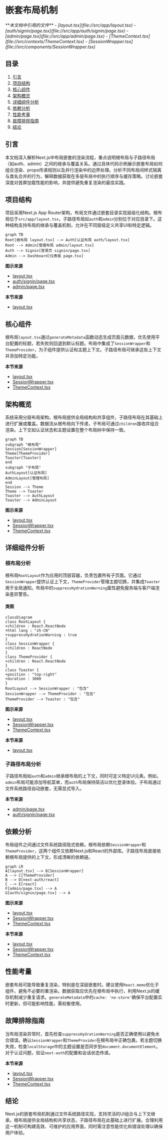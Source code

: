 # 嵌套布局机制

<cite>
**本文档中引用的文件**  
- [layout.tsx](file://src/app/layout.tsx)
- [auth/signin/page.tsx](file://src/app/auth/signin/page.tsx)
- [admin/page.tsx](file://src/app/admin/page.tsx)
- [ThemeContext.tsx](file://src/contexts/ThemeContext.tsx)
- [SessionWrapper.tsx](file://src/components/SessionWrapper.tsx)
</cite>

## 目录
1. [引言](#引言)
2. [项目结构](#项目结构)
3. [核心组件](#核心组件)
4. [架构概览](#架构概览)
5. [详细组件分析](#详细组件分析)
6. [依赖分析](#依赖分析)
7. [性能考量](#性能考量)
8. [故障排除指南](#故障排除指南)
9. [结论](#结论)

## 引言
本文档深入解析Next.js中布局嵌套的渲染流程，重点说明根布局与子路径布局（如auth、admin）之间的继承与覆盖关系。通过具体代码示例展示嵌套布局如何组合渲染、props传递规则以及并行渲染中的边界处理。分析不同布局间样式隔离与类名合并的行为，解释数据获取在多层布局中的执行顺序与缓存策略。讨论嵌套深度对首屏加载性能的影响，并提供避免重复渲染的最佳实践。

## 项目结构
项目采用Next.js App Router架构，布局文件通过嵌套目录实现层级化结构。根布局位于`src/app/layout.tsx`，子路径布局如`auth`和`admin`分别位于对应目录下。这种结构支持布局的继承与覆盖机制，允许在不同层级定义共享UI和特定逻辑。

```mermaid
graph TB
Root[根布局 layout.tsx] --> Auth[认证布局 auth/layout.tsx]
Root --> Admin[管理布局 admin/layout.tsx]
Auth --> Signin[登录页 signin/page.tsx]
Admin --> Dashboard[仪表板 page.tsx]
```

**图示来源**  
- [layout.tsx](file://src/app/layout.tsx#L1-L84)
- [auth/signin/page.tsx](file://src/app/auth/signin/page.tsx)
- [admin/page.tsx](file://src/app/admin/page.tsx)

**本节来源**  
- [layout.tsx](file://src/app/layout.tsx#L1-L84)

## 核心组件
根布局`layout.tsx`通过`generateMetadata`函数动态生成页面元数据，优先使用平台配置的标题，若失败则回退到默认标题。布局中集成了`SessionWrapper`和`ThemeProvider`，为子组件提供认证和主题上下文。子路径布局可继承这些上下文并添加特定功能。

**本节来源**  
- [layout.tsx](file://src/app/layout.tsx#L25-L54)
- [SessionWrapper.tsx](file://src/components/SessionWrapper.tsx#L1-L15)
- [ThemeContext.tsx](file://src/contexts/ThemeContext.tsx#L1-L44)

## 架构概览
系统采用分层布局架构，根布局提供全局结构和共享组件，子路径布局在其基础上进行扩展或覆盖。数据流从根布局向下传递，子布局可通过`children`接收并组合渲染。上下文如认证状态和主题设置在整个布局树中保持一致。

```mermaid
graph TB
subgraph "根布局"
Session[SessionWrapper]
Theme[ThemeProvider]
Toaster[Toaster]
end
subgraph "子布局"
AuthLayout[认证布局]
AdminLayout[管理布局]
end
Session --> Theme
Theme --> Toaster
Toaster --> AuthLayout
Toaster --> AdminLayout
```

**图示来源**  
- [layout.tsx](file://src/app/layout.tsx#L56-L84)
- [SessionWrapper.tsx](file://src/components/SessionWrapper.tsx#L1-L15)
- [ThemeContext.tsx](file://src/contexts/ThemeContext.tsx#L1-L44)

## 详细组件分析
### 根布局分析
根布局`RootLayout`作为应用的顶层容器，负责包裹所有子页面。它通过`SessionWrapper`提供认证上下文，`ThemeProvider`管理主题切换，并集成`Toaster`用于全局通知。布局中的`suppressHydrationWarning`属性避免服务端与客户端渲染差异警告。

#### 类图
```mermaid
classDiagram
class RootLayout {
+children : React.ReactNode
+html lang : "zh-CN"
+suppressHydrationWarning : true
}
class SessionWrapper {
+children : ReactNode
}
class ThemeProvider {
+children : React.ReactNode
}
class Toaster {
+position : "top-right"
+duration : 3000
}
RootLayout --> SessionWrapper : "包含"
SessionWrapper --> ThemeProvider : "包含"
ThemeProvider --> Toaster : "包含"
```

**图示来源**  
- [layout.tsx](file://src/app/layout.tsx#L56-L84)
- [SessionWrapper.tsx](file://src/components/SessionWrapper.tsx#L1-L15)
- [ThemeContext.tsx](file://src/contexts/ThemeContext.tsx#L1-L44)

**本节来源**  
- [layout.tsx](file://src/app/layout.tsx#L56-L84)

### 子路径布局分析
子路径布局如`auth`和`admin`继承根布局的上下文，同时可定义特定UI元素。例如，`admin`布局可能添加导航菜单，而`auth`布局保持简洁以优化登录体验。子布局通过文件系统路径自动嵌套，无需显式导入。

**本节来源**  
- [admin/page.tsx](file://src/app/admin/page.tsx)
- [auth/signin/page.tsx](file://src/app/auth/signin/page.tsx)

## 依赖分析
布局组件之间通过文件系统路径隐式依赖。根布局依赖`SessionWrapper`和`ThemeProvider`，这两个组件又依赖Next.js和React的外部库。子路径布局直接依赖根布局提供的上下文，形成清晰的依赖链。

```mermaid
graph LR
A[layout.tsx] --> B[SessionWrapper]
A --> C[ThemeProvider]
B --> D[next-auth/react]
C --> E[react]
F[admin/page.tsx] --> A
G[auth/signin/page.tsx] --> A
```

**图示来源**  
- [layout.tsx](file://src/app/layout.tsx#L1-L84)
- [SessionWrapper.tsx](file://src/components/SessionWrapper.tsx#L1-L15)
- [ThemeContext.tsx](file://src/contexts/ThemeContext.tsx#L1-L44)

**本节来源**  
- [layout.tsx](file://src/app/layout.tsx#L1-L84)
- [SessionWrapper.tsx](file://src/components/SessionWrapper.tsx#L1-L15)
- [ThemeContext.tsx](file://src/contexts/ThemeContext.tsx#L1-L44)

## 性能考量
嵌套布局可能导致重复渲染，特别是在深层嵌套时。建议使用`React.memo`优化子组件，避免不必要的重渲染。数据获取应优先在根布局中执行，利用Next.js的缓存机制减少重复请求。`generateMetadata`中的`cache: 'no-store'`确保平台配置实时更新，但可能影响性能，需权衡使用。

## 故障排除指南
当布局渲染异常时，首先检查`suppressHydrationWarning`是否正确使用以避免水合错误。确认`SessionWrapper`和`ThemeProvider`在根布局中正确包裹。若主题切换失效，检查`localStorage`中的主题设置是否同步到`document.documentElement`。对于认证问题，验证`next-auth`的配置和会话状态传递。

**本节来源**  
- [layout.tsx](file://src/app/layout.tsx#L56-L84)
- [SessionWrapper.tsx](file://src/components/SessionWrapper.tsx#L1-L15)
- [ThemeContext.tsx](file://src/contexts/ThemeContext.tsx#L1-L44)

## 结论
Next.js的嵌套布局机制通过文件系统路径实现，支持灵活的UI组合与上下文继承。根布局提供全局结构和共享状态，子路径布局在此基础上进行扩展。合理利用这一机制可构建高效、可维护的应用界面，同时需注意性能优化和错误处理以确保用户体验。